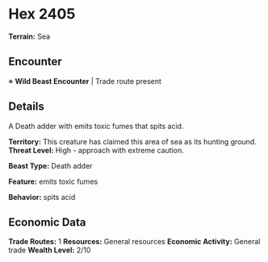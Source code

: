 # Hex 2405

**Terrain:** Sea

## Encounter
※ **Wild Beast Encounter** | Trade route present

## Details
A Death adder with emits toxic fumes that spits acid.

**Territory:** This creature has claimed this area of sea as its hunting ground.
**Threat Level:** High - approach with extreme caution.

**Beast Type:** Death adder

**Feature:** emits toxic fumes

**Behavior:** spits acid

## Economic Data
**Trade Routes:** 1
**Resources:** General resources
**Economic Activity:** General trade
**Wealth Level:** 2/10
